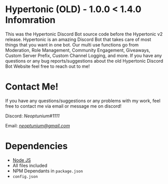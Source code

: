 # Hypertonic (OLD) - 1.0.0 < 1.4.0 Infomration
This was the Hypertonic Discord Bot source code before the Hypertonic v2 release. Hypertonic is an amazing Discord Bot that takes care of most things that you want in one bot. Our multi use functions go from Moderation, Role Management, Community Engagement, Giveaways, Custom Server Prefix, Custom Channel Logging, and more. If you have any questions or any bug reports/suggestions about the old Hypertonic Discord Bot Website feel free to reach out to me!

# Contact Me!
 If you have any questions/suggestions or any problems with my work, feel free to contact me via email or message me on discord!

  Discord: *Neoptunium#1111*

  Email: *neoptunium@gmail.com*

# Dependencies 
- [Node JS](https://nodejs.dev/)
- All files included
- NPM Dependants in `package.json`
- `config.json`
